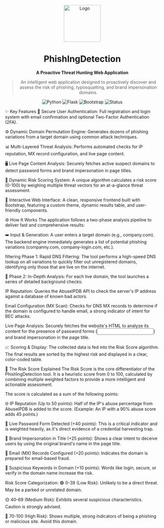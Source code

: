 <div align="center">
<img src="https://raw.githubusercontent.com/user-attachments/assets/1961405e-855f-4a0b-93ca-a39c9f4d7f57" alt="Logo" width="120" height="120">
<h1>PhishIngDetection</h1>
<p><strong>A Proactive Threat Hunting Web Application</strong></p>

<blockquote>
An intelligent web application designed to proactively discover and assess the risk of phishing, typosquatting, and brand impersonation domains.
</blockquote>

<p>
<img src="https://img.shields.io/badge/Python-3.12+-blue.svg?style=for-the-badge&logo=python" alt="Python">
<img src="https://img.shields.io/badge/Flask-3.0+-black.svg?style=for-the-badge&logo=flask" alt="Flask">
<img src="https://img.shields.io/badge/Bootstrap-5.3-purple.svg?style=for-the-badge&logo=bootstrap" alt="Bootstrap">
<img src="https://img.shields.io/badge/Status-In%20Development-yellow.svg?style=for-the-badge" alt="Status">
</p>
</div>

✨ Key Features
🔐 Secure User Authentication: Full registration and login system with email confirmation and optional Two-Factor Authentication (2FA).

⚙️ Dynamic Domain Permutation Engine: Generates dozens of phishing variations from a target domain using common attack techniques.

📊 Multi-Layered Threat Analysis: Performs automated checks for IP reputation, MX record configuration, and live page content.

🖥️ Live Page Content Analysis: Securely fetches active suspect domains to detect password forms and brand impersonation in page titles.

💯 Dynamic Risk Scoring System: A unique algorithm calculates a risk score (0-100) by weighing multiple threat vectors for an at-a-glance threat assessment.

🎨 Interactive Web Interface: A clean, responsive frontend built with Bootstrap, featuring a custom theme, dynamic results table, and user-friendly components.

⚙️ How It Works
The application follows a two-phase analysis pipeline to deliver fast and comprehensive results:

➡️ Input & Generation: A user enters a target domain (e.g., company.com). The backend engine immediately generates a list of potential phishing variations (companny.com, company-login.com, etc.).

filtering Phase 1: Rapid DNS Filtering: The tool performs a high-speed DNS lookup on all variations to quickly filter out unregistered domains, identifying only those that are live on the internet.

🔬 Phase 2: In-Depth Analysis: For each live domain, the tool launches a series of detailed background checks:

IP Reputation: Queries the AbuseIPDB API to check the server's IP address against a database of known bad actors.

Email Configuration (MX Scan): Checks for DNS MX records to determine if the domain is configured to handle email, a strong indicator of intent for BEC attacks.

Live Page Analysis: Securely fetches the website's HTML to analyze its content for the presence of password forms (<input type="password">) and brand impersonation in the page title.

📈 Scoring & Display: The collected data is fed into the Risk Score algorithm. The final results are sorted by the highest risk and displayed in a clear, color-coded table.

💯 The Risk Score Explained
The Risk Score is the core differentiator of the PhishIngDetection tool. It is a heuristic score from 0 to 100, calculated by combining multiple weighted factors to provide a more intelligent and actionable assessment.

The score is calculated as a sum of the following points:

🌐 IP Reputation (Up to 50 points): Half of the IP's abuse percentage from AbuseIPDB is added to the score. (Example: An IP with a 90% abuse score adds 45 points.)

🔑 Live Password Form Detected (+40 points): This is a critical indicator and is weighted heavily, as it's direct evidence of a credential harvesting trap.

👑 Brand Impersonation in Title (+25 points): Shows a clear intent to deceive users by using the original brand's name in the page title.

📧 Email (MX) Records Configured (+20 points): Indicates the domain is prepared for email-based fraud.

🔡 Suspicious Keywords in Domain (+10 points): Words like login, secure, or verify in the domain name increase the risk.

Risk Score Categorization:
🟢 0-39 (Low Risk): Unlikely to be a direct threat. May be a parked or unrelated domain.

🟡 40-69 (Medium Risk): Exhibits several suspicious characteristics. Caution is strongly advised.

🔴 70-100 (High Risk): Shows multiple, strong indicators of being a phishing or malicious site. Avoid this domain.
